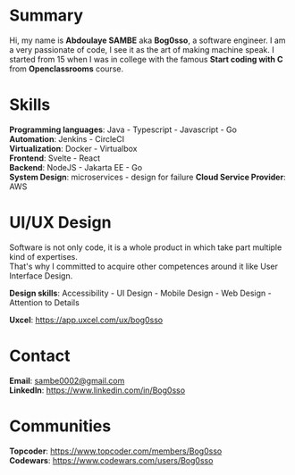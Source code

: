 # Summary
Hi, my name is **Abdoulaye SAMBE** aka **Bog0sso**, a software engineer. I am a very passionate of code, I see it as the art of making machine speak. I started from 15 when I was in college with the famous **Start coding with C** from **Openclassrooms** course.

# Skills
__Programming languages__: Java - Typescript - Javascript - Go<br>
__Automation__: Jenkins - CircleCI <br>
__Virtualization__: Docker - Virtualbox<br>
__Frontend__: Svelte - React<br>
__Backend__: NodeJS - Jakarta EE - Go <br>
__System Design__: microservices - design for failure 
__Cloud Service Provider__: AWS

# UI/UX Design
Software is not only code, it is a whole product in which take part multiple kind of expertises.<br>
That's why I committed to acquire other competences around it like User Interface Design.

__Design skills__: Accessibility - UI Design - Mobile Design - Web Design - Attention to Details

__Uxcel__: https://app.uxcel.com/ux/bog0sso 


# Contact
__Email__:    sambe0002@gmail.com <br>
__LinkedIn__: https://www.linkedin.com/in/Bog0sso

# Communities
 
__Topcoder__: https://www.topcoder.com/members/Bog0sso<br>
__Codewars__: https://www.codewars.com/users/Bog0sso

